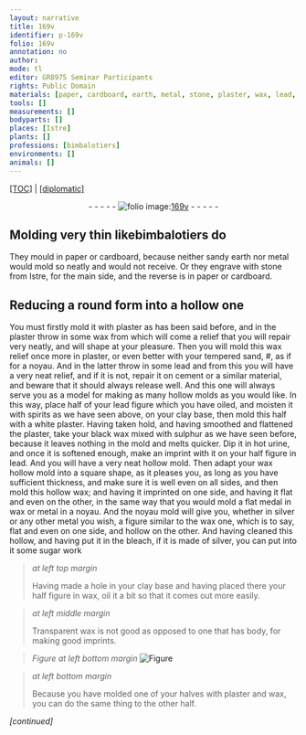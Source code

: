 ```yaml
---
layout: narrative
title: 169v
identifier: p-169v
folio: 169v
annotation: no
author:
mode: tl
editor: GR8975 Seminar Participants
rights: Public Domain
materials: [paper, cardboard, earth, metal, stone, plaster, wax, lead, cement, oiled, spirits, clay, white plaster, black wax, sulphur, urine, silver, bleach, sugar, oil]
tools: []
measurements: []
bodyparts: []
places: [Istre]
plants: []
professions: [bimbalotiers]
environments: []
animals: []
---
```


<p><a href="{{ site.baseurl }}/translation/">[TOC]</a> | <a href="{{ site.baseurl }}/_texts/p-169v_tc.md/">[diplomatic]</a></p><div class="folio" align="center">- - - - - <a href="http://gallica.bnf.fr/ark:/12148/btv1b10500001g/f344.image" target="_blank"><img src="https://cu-mkp.github.io/2017-workshop-edition/assets/photo-icon.png" alt="folio image: " style="display:inline-block; margin-bottom:-3px;"/>169v</a> - - - - - </div>  
  

## Molding very thin like<span class="pro">bimbalotiers</span> do

 
They mould in <span class="m">paper</span> or <span class="m">cardboard</span>, because neither sandy <span class="m">earth</span> nor <span class="m">metal</span> would mold so neatly and would not receive. Or they engrave with <span class="m">stone</span> from <span class="pl">Istre</span>, for the main side, and the reverse is in <span class="m">paper</span> or <span class="m">cardboard</span>.
 
 
  

## Reducing a round form into a hollow one

 
You must firstly mold it with <span class="m">plaster</span> as has been said before, and in the <span class="m">plaster</span> throw in some <span class="m">wax</span> from which will come a relief that you will repair very neatly, and will shape at your pleasure. Then you will mold this <span class="m">wax</span> relief once more in <span class="m">plaster</span>, or even better with your tempered sand, #, as if for a noyau. And in the latter throw in some <span class="m">lead</span> and from this you will have a very neat relief, and if it is not, repair it on <span class="m">cement</span> or a similar material, and beware that it should always release well. And this one will always serve you as a model for making as many hollow molds as you would like. In this way, place half of your <span class="m">lead</span> figure which you have <span class="m">oiled</span>, and moisten it with <span class="m">spirits</span> as we have seen above, on your <span class="m">clay</span> base, then mold this half with a <span class="m">white plaster</span>. Having taken hold, and having smoothed and flattened the <span class="m">plaster</span>, take your <span class="m">black wax</span> mixed with <span class="m">sulphur</span> as we have seen before, because it leaves nothing in the mold and melts quicker. Dip it in hot <span class="m">urine</span>, and once it is softened enough, make an imprint with it on your half figure in <span class="m">lead</span>. And you will have a very neat hollow mold. Then adapt your <span class="m">wax</span> hollow mold into a square shape, as it pleases you, as long as you have sufficient thickness, and make sure it is well even on all sides, and then mold this hollow <span class="m">wax</span>; and having it imprinted on one side, and having it flat and even on the other, in the same way that you would mold a flat medal in <span class="m">wax</span> or <span class="m">metal</span> in a noyau. And the noyau mold will give you, whether in <span class="m">silver</span> or any other metal you wish, a figure similar to the <span class="m">wax</span> one, which is to say, flat and even on one side, and hollow on the other. And having cleaned this hollow, and having put it in the <span class="m">bleach</span>, if it is made of <span class="m">silver</span>, you can put into it some <span class="m">sugar</span> work
 
> *at left top margin*
> 
> 
> Having made a hole in your <span class="m">clay</span> base and having placed there your half figure in <span class="m">wax</span>, <span class="m">oil</span> it a bit so that it comes out more easily.
 
> *at left middle margin*
> 
> 
> Transparent <span class="m">wax</span> is not good as opposed to one that has body, for making good imprints.
 
> *Figure*
> *at left bottom margin*
> <a href="https://drive.google.com/open?id=0B9-oNrvWdlO5MGtBY2MyYTNKTUE" target="_blank"><img src="https://cu-mkp.github.io/GR8975-edition/assets/photo-icon.png" alt="Figure" style="display:inline-block; margin-bottom:-3px;"/></a>
 
> *at left bottom margin*
> 
> 
> Because you have molded one of your halves with <span class="m">plaster</span> and <span class="m">wax</span>, you can do the same thing to the other half.
 
*[continued]*
 
